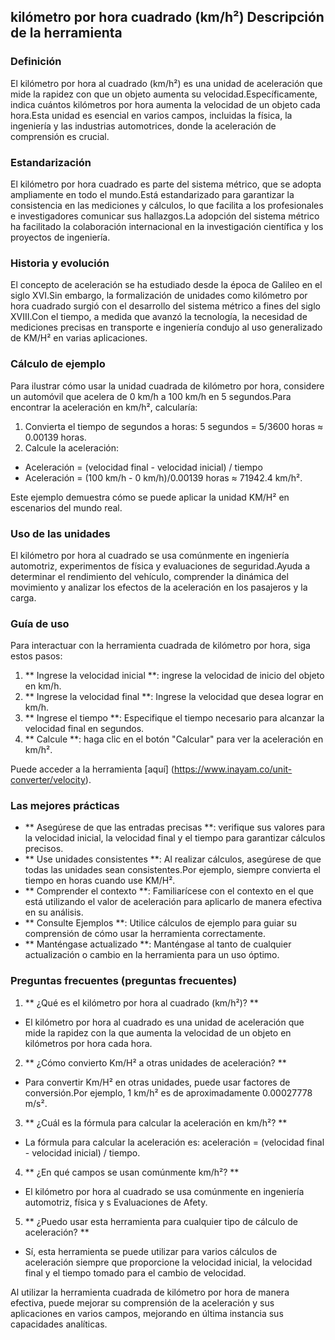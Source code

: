 ## kilómetro por hora cuadrado (km/h²) Descripción de la herramienta

### Definición
El kilómetro por hora al cuadrado (km/h²) es una unidad de aceleración que mide la rapidez con que un objeto aumenta su velocidad.Específicamente, indica cuántos kilómetros por hora aumenta la velocidad de un objeto cada hora.Esta unidad es esencial en varios campos, incluidas la física, la ingeniería y las industrias automotrices, donde la aceleración de comprensión es crucial.

### Estandarización
El kilómetro por hora cuadrado es parte del sistema métrico, que se adopta ampliamente en todo el mundo.Está estandarizado para garantizar la consistencia en las mediciones y cálculos, lo que facilita a los profesionales e investigadores comunicar sus hallazgos.La adopción del sistema métrico ha facilitado la colaboración internacional en la investigación científica y los proyectos de ingeniería.

### Historia y evolución
El concepto de aceleración se ha estudiado desde la época de Galileo en el siglo XVI.Sin embargo, la formalización de unidades como kilómetro por hora cuadrado surgió con el desarrollo del sistema métrico a fines del siglo XVIII.Con el tiempo, a medida que avanzó la tecnología, la necesidad de mediciones precisas en transporte e ingeniería condujo al uso generalizado de KM/H² en varias aplicaciones.

### Cálculo de ejemplo
Para ilustrar cómo usar la unidad cuadrada de kilómetro por hora, considere un automóvil que acelera de 0 km/h a 100 km/h en 5 segundos.Para encontrar la aceleración en km/h², calcularía:

1. Convierta el tiempo de segundos a horas: 5 segundos = 5/3600 horas ≈ 0.00139 horas.
2. Calcule la aceleración:
- Aceleración = (velocidad final - velocidad inicial) / tiempo
- Aceleración = (100 km/h - 0 km/h)/0.00139 horas ≈ 71942.4 km/h².

Este ejemplo demuestra cómo se puede aplicar la unidad KM/H² en escenarios del mundo real.

### Uso de las unidades
El kilómetro por hora al cuadrado se usa comúnmente en ingeniería automotriz, experimentos de física y evaluaciones de seguridad.Ayuda a determinar el rendimiento del vehículo, comprender la dinámica del movimiento y analizar los efectos de la aceleración en los pasajeros y la carga.

### Guía de uso
Para interactuar con la herramienta cuadrada de kilómetro por hora, siga estos pasos:

1. ** Ingrese la velocidad inicial **: ingrese la velocidad de inicio del objeto en km/h.
2. ** Ingrese la velocidad final **: Ingrese la velocidad que desea lograr en km/h.
3. ** Ingrese el tiempo **: Especifique el tiempo necesario para alcanzar la velocidad final en segundos.
4. ** Calcule **: haga clic en el botón "Calcular" para ver la aceleración en km/h².

Puede acceder a la herramienta [aquí] (https://www.inayam.co/unit-converter/velocity).

### Las mejores prácticas
- ** Asegúrese de que las entradas precisas **: verifique sus valores para la velocidad inicial, la velocidad final y el tiempo para garantizar cálculos precisos.
- ** Use unidades consistentes **: Al realizar cálculos, asegúrese de que todas las unidades sean consistentes.Por ejemplo, siempre convierta el tiempo en horas cuando use KM/H².
- ** Comprender el contexto **: Familiarícese con el contexto en el que está utilizando el valor de aceleración para aplicarlo de manera efectiva en su análisis.
- ** Consulte Ejemplos **: Utilice cálculos de ejemplo para guiar su comprensión de cómo usar la herramienta correctamente.
- ** Manténgase actualizado **: Manténgase al tanto de cualquier actualización o cambio en la herramienta para un uso óptimo.

### Preguntas frecuentes (preguntas frecuentes)

1. ** ¿Qué es el kilómetro por hora al cuadrado (km/h²)? **
- El kilómetro por hora al cuadrado es una unidad de aceleración que mide la rapidez con la que aumenta la velocidad de un objeto en kilómetros por hora cada hora.

2. ** ¿Cómo convierto Km/H² a otras unidades de aceleración? **
- Para convertir Km/H² en otras unidades, puede usar factores de conversión.Por ejemplo, 1 km/h² es de aproximadamente 0.00027778 m/s².

3. ** ¿Cuál es la fórmula para calcular la aceleración en km/h²? **
- La fórmula para calcular la aceleración es: aceleración = (velocidad final - velocidad inicial) / tiempo.

4. ** ¿En qué campos se usan comúnmente km/h²? **
- El kilómetro por hora al cuadrado se usa comúnmente en ingeniería automotriz, física y s Evaluaciones de Afety.

5. ** ¿Puedo usar esta herramienta para cualquier tipo de cálculo de aceleración? **
- Sí, esta herramienta se puede utilizar para varios cálculos de aceleración siempre que proporcione la velocidad inicial, la velocidad final y el tiempo tomado para el cambio de velocidad.

Al utilizar la herramienta cuadrada de kilómetro por hora de manera efectiva, puede mejorar su comprensión de la aceleración y sus aplicaciones en varios campos, mejorando en última instancia sus capacidades analíticas.